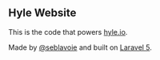 ## Hyle Website

This is the code that powers [hyle.io](http://hyle.io).

Made by [@seblavoie](https://github.com/seblavoie) and built on [Laravel 5](http://laravel.com).

